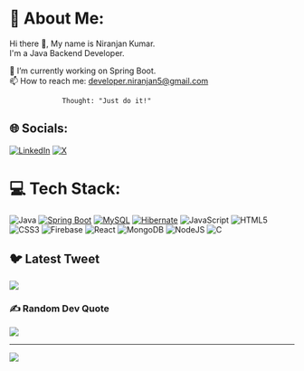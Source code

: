  # 💫 About Me:
Hi there 👋, My name is Niranjan Kumar. <br>
I'm a Java Backend Developer.

🔭 I’m currently working on Spring Boot.<br>📫 How to reach me: developer.niranjan5@gmail.com

                 Thought: "Just do it!"


## 🌐 Socials:
[![LinkedIn](https://img.shields.io/badge/LinkedIn-0077B5?style=for-the-badge&logo=linkedin&logoColor=white)](https://www.linkedin.com/in/niranjan-kumar65/)  [![X](https://img.shields.io/badge/X-000000?style=for-the-badge&logo=x&logoColor=white)](https://https://x.com/NiranjanKr66)

# 💻 Tech Stack:
![Java](https://img.shields.io/badge/java-%23ED8B00.svg?style=for-the-badge&logo=java&logoColor=#FFFFFF) [![Spring Boot](https://img.shields.io/badge/Spring%20Boot-6DB33F?logo=springboot&logoColor=fff)](#) [![MySQL](https://img.shields.io/badge/MySQL-4479A1?logo=mysql&logoColor=fff)](#) [![Hibernate](https://img.shields.io/badge/Hibernate-59666C?logo=hibernate&logoColor=fff)](#) ![JavaScript](https://img.shields.io/badge/javascript-%23323330.svg?style=for-the-badge&logo=javascript&logoColor=%23F7DF1E) ![HTML5](https://img.shields.io/badge/html5-%23E34F26.svg?style=for-the-badge&logo=html5&logoColor=white) ![CSS3](https://img.shields.io/badge/css3-%231572B6.svg?style=for-the-badge&logo=css3&logoColor=white) ![Firebase](https://img.shields.io/badge/firebase-%23039BE5.svg?style=for-the-badge&logo=firebase) ![React](https://img.shields.io/badge/react-%2320232a.svg?style=for-the-badge&logo=react&logoColor=%2361DAFB) ![MongoDB](https://img.shields.io/badge/MongoDB-%234ea94b.svg?style=for-the-badge&logo=mongodb&logoColor=white) ![NodeJS](https://img.shields.io/badge/node.js-6DA55F?style=for-the-badge&logo=node.js&logoColor=white) ![C](https://img.shields.io/badge/C-00599C?style=for-the-badge&logo=c&logoColor=white)
<!--# 📊 GitHub Stats:
<!-- ![](https://github-readme-stats.vercel.app/api?username=Niranjan36&theme=dark&hide_border=false&include_all_commits=true&count_private=true)<br/> -->
<!-- ![](https://github-readme-streak-stats.herokuapp.com/?user=Niranjan36&theme=dark&hide_border=false)<br/> -->
<!-- ![](https://github-readme-stats.vercel.app/api/top-langs/?username=Niranjan36&theme=dark&hide_border=false&include_all_commits=true&count_private=true&layout=compact) -->

## 🐦 Latest Tweet
[![](https://gtce.itsvg.in/api?username=https://twitter.com/Niranjan2nd)](https://github.com/VishwaGauravIn/github-twitter-card-embed)

### ✍️ Random Dev Quote
![](https://quotes-github-readme.vercel.app/api?type=horizontal&theme=radical)

---
[![](https://visitcount.itsvg.in/api?id=Niranjan36&icon=0&color=0)](https://visitcount.itsvg.in)

<!-- Proudly created with GPRM ( https://gprm.itsvg.in ) -->
